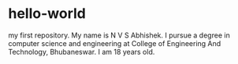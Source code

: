 # hello-world
my first repository.
My name is N V S Abhishek. I pursue a degree in computer science and engineering at College of Engineering And Technology, Bhubaneswar. I am 18 years old.
